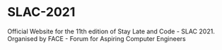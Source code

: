 # SLAC-2021
Official Website for the 11th edition of Stay Late and Code - SLAC 2021. Organised by FACE - Forum for Aspiring Computer Engineers
